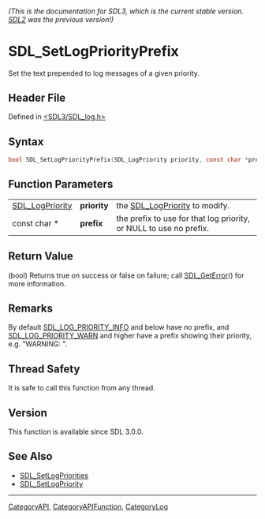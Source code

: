 ###### (This is the documentation for SDL3, which is the current stable version. [SDL2](https://wiki.libsdl.org/SDL2/) was the previous version!)
# SDL_SetLogPriorityPrefix

Set the text prepended to log messages of a given priority.

## Header File

Defined in [<SDL3/SDL_log.h>](https://github.com/libsdl-org/SDL/blob/main/include/SDL3/SDL_log.h)

## Syntax

```c
bool SDL_SetLogPriorityPrefix(SDL_LogPriority priority, const char *prefix);
```

## Function Parameters

|                                    |              |                                                                    |
| ---------------------------------- | ------------ | ------------------------------------------------------------------ |
| [SDL_LogPriority](SDL_LogPriority) | **priority** | the [SDL_LogPriority](SDL_LogPriority) to modify.                  |
| const char *                       | **prefix**   | the prefix to use for that log priority, or NULL to use no prefix. |

## Return Value

(bool) Returns true on success or false on failure; call
[SDL_GetError](SDL_GetError)() for more information.

## Remarks

By default [SDL_LOG_PRIORITY_INFO](SDL_LOG_PRIORITY_INFO) and below have no
prefix, and [SDL_LOG_PRIORITY_WARN](SDL_LOG_PRIORITY_WARN) and higher have
a prefix showing their priority, e.g. "WARNING: ".

## Thread Safety

It is safe to call this function from any thread.

## Version

This function is available since SDL 3.0.0.

## See Also

- [SDL_SetLogPriorities](SDL_SetLogPriorities)
- [SDL_SetLogPriority](SDL_SetLogPriority)

----
[CategoryAPI](CategoryAPI), [CategoryAPIFunction](CategoryAPIFunction), [CategoryLog](CategoryLog)

